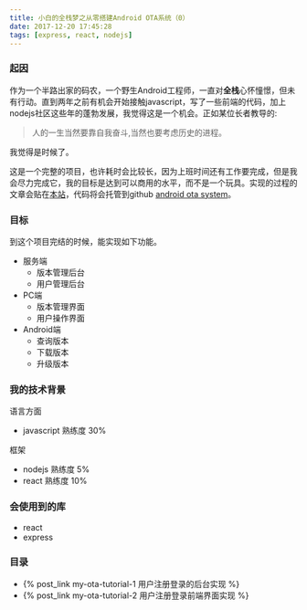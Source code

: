 ```yaml
---
title: 小白的全栈梦之从零搭建Android OTA系统（0）
date: 2017-12-20 17:45:28
tags: [express, react, nodejs]
---
```


### 起因
作为一个半路出家的码农，一个野生Android工程师，一直对<b>全栈</b>心怀憧憬，但未有行动。直到两年之前有机会开始接触javascript，写了一些前端的代码，加上nodejs社区这些年的蓬勃发展，我觉得这是一个机会。正如某位长者教导的:
>人的一生当然要靠自我奋斗,当然也要考虑历史的进程。

我觉得是时候了。

这是一个完整的项目，也许耗时会比较长，因为上班时间还有工作要完成，但是我会尽力完成它，我的目标是达到可以商用的水平，而不是一个玩具。实现的过程的文章会贴在[本站](http://www.yinlijun.com)，代码将会托管到github [android ota system](https://github.com/yinlijun2004/android_ota_system)。

### 目标
到这个项目完结的时候，能实现如下功能。

- 服务端
  - 版本管理后台
  - 用户管理后台
- PC端
  - 版本管理界面
  - 用户操作界面
- Android端
  - 查询版本
  - 下载版本
  - 升级版本 


### 我的技术背景

语言方面
- javascript 熟练度 30%

框架
- nodejs 熟练度 5%
- react 熟练度 10%

### 会使用到的库
- react
- express

### 目录
- {% post_link my-ota-tutorial-1 用户注册登录的后台实现 %}
- {% post_link my-ota-tutorial-2 用户注册登录前端界面实现 %}